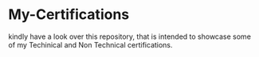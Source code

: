 # My-Certifications
kindly have a look over this repository, that is intended to showcase some of my Techinical and Non Technical certifications.
